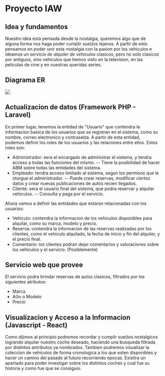 # Proyecto IAW

## Idea y fundamentos
Nuestro idea esta pensada desde la nostalgia, queremos algo que de alguna forma nos haga poder cumplir sue¤os lejanos.
A partir de esto pensamos en poder unir esta nostalgia con la pasion por los vehiculos e ideamos un *servicio de alquiler de vehiculos* clasicos, pero no solo clasicos por antiguos, sino vehiculos que hemos visto en la television, en las peliculas de cine y en nuestras queridas series.

## Diagrama ER

<img src="https://i.imgur.com/eJJUDT5.png">

## Actualizacion de datos (Framework PHP - Laravel)
En primer lugar, tenemos la entidad de "Usuario" que contendra la informacion basica de los usuarios que se registran en el sistema, como su nombre, correo electronico y contrase¤a. A partir de esta entidad, podemos definir los roles de los usuarios y las relaciones entre ellos. Estos roles son:

- Administrador: sera el encargado de administrar el sistema, y tendra acceso a todas las funciones del mismo.
	-- Tiene la posibilidad de hacer ABM sobre todas las entidades del sistema.
- Empleado: tendra acceso limitado al sistema, segun los permisos que le otorgue el administrador.
	-- Puede crear reservas, modificar ciertos datos y crear nuevas publicaciones de autos recien llegados.
- Cliente: sera el usuario final del sistema, que podra reservar y alquilar vehiculos.
	-- Consulta y paga por el servicio.

Ahora vamos a definir las entidades que estaran relacionadas con los usuarios:

- Vehiculo: contendra la informacion de los vehiculos disponibles para alquilar, como su marca, modelo y precio.
- Reserva: contendra la informacion de las reservas realizadas por los clientes, como el vehiculo alquilado, la fecha de inicio y fin del alquiler, y el precio final.
- Comentario: los clientes podran dejar comentarios y valoraciones sobre los vehiculos y el servicio. (Posiblemente)

## Servicio web que provee
El servicio podra brindar reservas de autos clasicos, filtrados por los siguientes atributos:
- Marca
- A¤o o Modelo
- Precio

## Visualizacion y Acceso a la Informacion (Javascript - React)
Como dijimos al principio podremos recordar y cumplir sue¤os nostalgicos logrando alquilar nuestro coche deseado, haciendo una busqueda filtrada por distintos antributos ya nombrados. Tambien podremos visualizar la coleccion de vehiculos de forma cronologica a los que esten disponibles y hacer un camino del pasado al futuro recorriendo epocas. Existira un apartado para poder investigar sobre los distintos coches y cual fue su historia y como fue que se consiguio.
